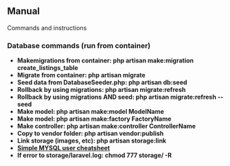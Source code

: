 ## Manual
<!-- We would like to extend our thanks to the following sponsors for funding Laravel development. If you are interested in becoming a sponsor, please visit the [Laravel Partners program](https://partners.laravel.com). -->
Commands and instructions

### Database commands (run from container)

- **Makemigrations from container: php artisan make:migration create_listings_table**
- **Migrate from container: php artisan migrate**
- **Seed data from DatabaseSeeder.php: php artisan db:seed**
- **Rollback by using migrations: php artisan migrate:refresh**
- **Rollback by using migrations AND seed: php artisan migrate:refresh --seed**
- **Make model: php artisan make:model ModelName**
- **Make model: php artisan make:factory FactoryName**
- **Make controller: php artisan make:controller ControllerName**
- **Copy to vendor folder: php artisan vendor:publish**
- **Link storage (images, etc): php artisan storage:link**
- **[Simple MYSQL user cheatsheet](https://gist.github.com/bradtraversy/c831baaad44343cc945e76c2e30927b3)**
- **If error to storage/laravel.log: chmod 777 storage/ -R**


<!-- ## Contributing

Thank you for considering contributing to the Laravel framework! The contribution guide can be found in the [Laravel documentation](https://laravel.com/docs/contributions). -->
